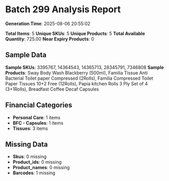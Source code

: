 # Batch 299 Analysis Report

**Generation Time**: 2025-08-06 20:55:02

**Total Items**: 5
**Unique SKUs**: 5
**Unique Products**: 5
**Total Available Quantity**: 725.00
**Near Expiry Products**: 0

## Sample Data
**Sample SKUs**: 3395767, 14364543, 14365713, 28345791, 7346808
**Sample Products**: Sway Body Wash Blackberry (500ml), Familia Tissue Anti Bacterial Toilet paper Compressed (2Rolls), Familia Compressed Toilet Paper Tissues 10+2 Free (12Rolls), Papia kitchen Rolls 3 Ply Set of 4 (3+1Rolls), Breadfast Coffee Decaf Capsules

## Financial Categories
- **Personal Care**: 1 items
- **BFC - Capsules**: 1 items
- **Tissues**: 3 items

## Missing Data
- **Skus**: 0 missing
- **Product_ids**: 0 missing
- **Product_names**: 0 missing
- **Barcodes**: 1 missing
